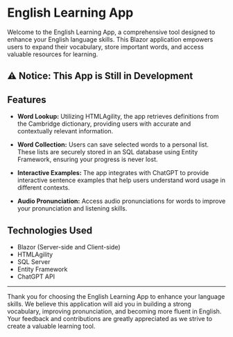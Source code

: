 # English Learning App

Welcome to the English Learning App, a comprehensive tool designed to enhance your English language skills. This Blazor application empowers users to expand their vocabulary, store important words, and access valuable resources for learning.

## ⚠️ Notice: This App is Still in Development

## Features

- **Word Lookup:** Utilizing HTMLAgility, the app retrieves definitions from the Cambridge dictionary, providing users with accurate and contextually relevant information.
  
- **Word Collection:** Users can save selected words to a personal list. These lists are securely stored in an SQL database using Entity Framework, ensuring your progress is never lost.

- **Interactive Examples:** The app integrates with ChatGPT to provide interactive sentence examples that help users understand word usage in different contexts.

- **Audio Pronunciation:** Access audio pronunciations for words to improve your pronunciation and listening skills.

<!-- ## Getting Started

To embark on your English learning journey:

1. Launch the English Learning App by accessing the Blazor application.
  
2. Look up words by typing them into the search bar and hitting "Search."
  
3. Save interesting words to your personal word list for future reference.
  
4. Explore word definitions, example sentences, audio pronunciations, and interactive ChatGPT examples. -->

## Technologies Used

- Blazor (Server-side and Client-side)
- HTMLAgility
- SQL Server
- Entity Framework
- ChatGPT API

<!--## Installation

To run the English Learning App locally:

1. Clone this repository.
  
2. Open the solution in your preferred development environment.
  
3. Configure your SQL Server connection string in `appsettings.json`.
  
4. Build and run the application. 


## Contact

If you have any questions, feedback, or suggestions, feel free to contact us at [your.email@example.com](mailto:your.email@example.com).

## License

This project is licensed under the [MIT License](LICENSE).  -->

---

Thank you for choosing the English Learning App to enhance your language skills. We believe this application will aid you in building a strong vocabulary, improving pronunciation, and becoming more fluent in English. Your feedback and contributions are greatly appreciated as we strive to create a valuable learning tool.
